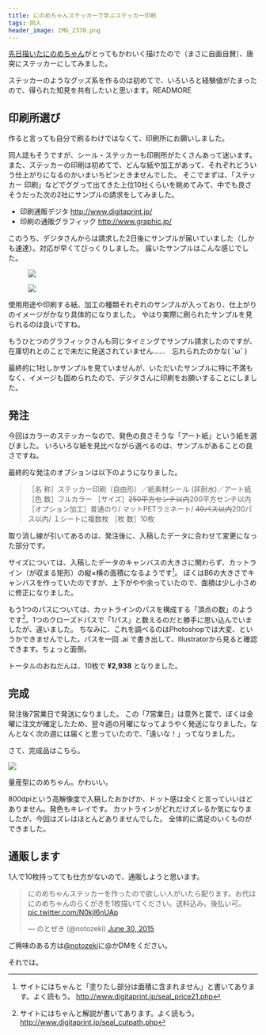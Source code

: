 ```yaml
---
title: にのめちゃんステッカーで学ぶステッカー印刷
tags: 同人
header_image: IMG_2370.png
---
```


[先日描いたにのめちゃん](http://notozeki.tumblr.com/post/121486619366)がとってもかわいく描けたので（まさに自画自賛）、唐突にステッカーにしてみました。

ステッカーのようなグッズ系を作るのは初めてで、いろいろと経験値がたまったので、得られた知見を共有したいと思います。READMORE

## 印刷所選び

作ると言っても自分で刷るわけではなくて、印刷所にお願いしました。

同人誌もそうですが、シール・ステッカーも印刷所がたくさんあって迷います。
また、ステッカーの印刷は初めてで、どんな紙や加工があって、それぞれどういう仕上がりになるのかいまいちピンときませんでした。
そこでまずは、「ステッカー 印刷」などでググって出てきた上位10社くらいを眺めてみて、中でも良さそうだった次の2社にサンプルの請求をしてみました。

* 印刷通販デジタ http://www.digitaprint.jp/
* 印刷の通販グラフィック http://www.graphic.jp/

このうち、デジタさんからは請求した2日後にサンプルが届いていました（しかも速達）。対応が早くてびっくりしました。
届いたサンプルはこんな感じでした。

<div class="row">
  <figure class="col-sm-6">
    <img src="/assets/img/IMG_2362.png">
  </figure>
  <figure class="col-sm-6">
    <img src="/assets/img/IMG_2365.png">
  </figure>
</div>

使用用途や印刷する紙、加工の種類それぞれのサンプルが入っており、仕上がりのイメージがかなり具体的になりました。
やはり実際に刷られたサンプルを見られるのは良いですね。

もうひとつのグラフィックさんも同じタイミングでサンプル請求したのですが、在庫切れとのことで未だに発送されていません……　忘れられたのかな( ˘ω˘ )

最終的に1社しかサンプルを見ていませんが、いただいたサンプルに特に不満もなく、イメージも固められたので、デジタさんに印刷をお願いすることにしました。

## 発注

今回はカラーのステッカーなので、発色の良さそうな「アート紙」という紙を選びました。
いろいろな紙を見比べながら選べるのは、サンプルがあることの良さですね。

最終的な発注のオプションは以下のようになりました。

> ［名 称］ステッカー印刷（自由形）／紙素材シール (非耐水)／アート紙
> ［色 数］フルカラー
> ［サイズ］~~250平方センチ以内~~200平方センチ以内
> ［オプション加工］普通のり/ マットPETラミネート/ ~~40パス以内~~200パス以内/ １シートに複数枚
> ［枚 数］10枚

取り消し線が引いてあるのは、発注後に、入稿したデータに合わせて変更になった部分です。

サイズについては、入稿したデータのキャンバスの大きさに関わらず、カットライン（が収まる矩形）の縦×横の面積になるようです[^1]。
ぼくはB6の大きさでキャンバスを作っていたのですが、上下がやや余っていたので、面積は少し小さめに修正になりました。

もう1つのパスについては、カットラインのパスを構成する「頂点の数」のようです[^2]。1つのクローズドパスで「1パス」と数えるのだと勝手に思い込んでいましたが、違いました。
ちなみに、これを調べるのはPhotoshopでは大変、というかできませんでした。パスを一回 .ai で書き出して、Illustratorから見ると確認できます。ちょっと面倒。

トータルのおねだんは、10枚で **¥2,938** となりました。

## 完成

発注後7営業日で発送になりました。
この「7営業日」は意外と罠で、ぼくは金曜に注文が確定したため、翌々週の月曜になってようやく発送になりました。なんとなく次の週には届くと思っていたので、「遠いな！」ってなりました。

さて、完成品はこちら。

![](/assets/img/IMG_2375.png)

量産型にのめちゃん。かわいい。

800dpiという高解像度で入稿したおかげか、ドット感は全くと言っていいほどありません。発色もキレイです。
カットラインがどれだけズレるか気になりましたが、今回はズレはほとんどありませんでした。
全体的に満足のいくものができました。

## 通販します

1人で10枚持ってても仕方がないので、通販しようと思います。

<blockquote class="twitter-tweet" data-cards="hidden" lang="en"><p lang="ja" dir="ltr">にのめちゃんステッカーを作ったので欲しい人がいたら配ります。お代はにのめちゃんのらくがきを1枚描いてください。送料込み。後払い可。 <a href="http://t.co/N0kjl6nUAp">pic.twitter.com/N0kjl6nUAp</a></p>&mdash; のとぜき (@notozeki) <a href="https://twitter.com/notozeki/status/615837444521357312">June 30, 2015</a></blockquote>

ご興味のある方は[@notozeki](https://twitter.com/notozeki)に@かDMをください。

それでは。

[^1]: サイトにはちゃんと「塗りたし部分は面積に含まれません」と書いてあります。よく読もう。 http://www.digitaprint.jp/seal_price21.php
[^2]: サイトにはちゃんと解説が書いてあります。よく読もう。 http://www.digitaprint.jp/seal_cutpath.php
